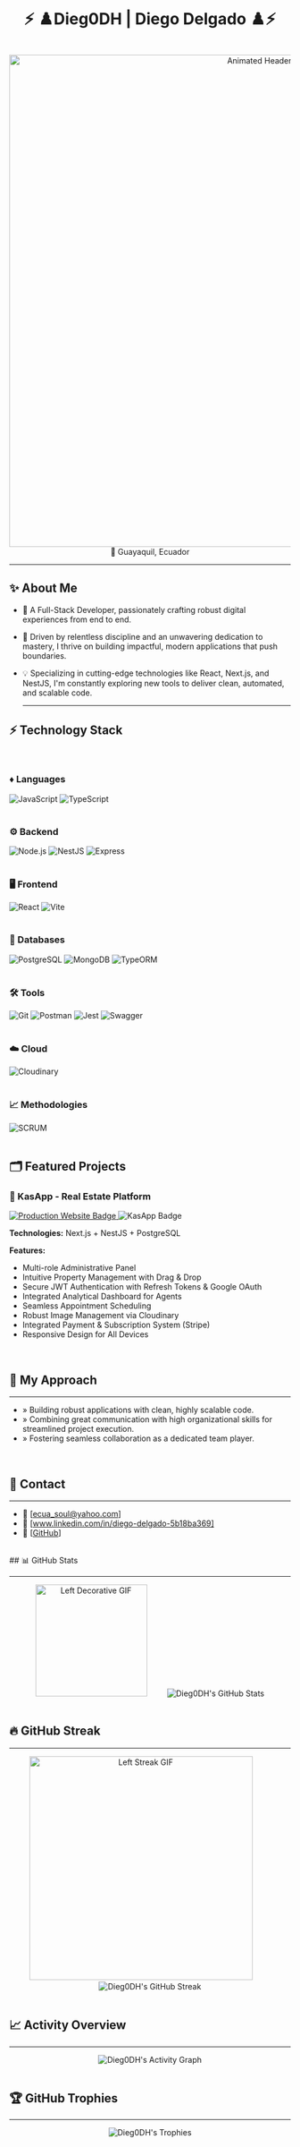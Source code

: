<div align="center">
  <h1>⚡ ♟️Dieg0DH | Diego Delgado ♟️⚡</h1>
  <br>
  <img src="https://media2.giphy.com/media/v1.Y2lkPTc5MGI3NjExdTQweTdxNjY0dDExZDJlMGk0ZWdqZW4yenNlem5veGIxeWNhdTNydyZlcD12MV9pbnRlcm5hbF9naWZfYnlfaWQmY3Q9Zw/ckr4W2ppxPBeIF8dx4/giphy.gif" alt="Animated Header" width="880" />
  <br>
  📍 Guayaquil, Ecuador
</div>
<hr>

## ✨ About Me

* 🌟 A Full-Stack Developer, passionately crafting robust digital experiences from end to end.
* 🚀 Driven by relentless discipline and an unwavering dedication to mastery, I thrive on building impactful, modern applications that push boundaries.
* 💡 Specializing in cutting-edge technologies like React, Next.js, and NestJS, I'm constantly exploring new tools to deliver clean, automated, and scalable code.

  <hr>

## ⚡ Technology Stack

<br>

### ♦️ Languages

<div>
  <img src="https://img.shields.io/badge/JAVASCRIPT-F7DF1E?style=for-the-badge&logo=javascript&logoColor=black" alt="JavaScript" />
  <img src="https://img.shields.io/badge/TYPESCRIPT-3178C6?style=for-the-badge&logo=typescript&logoColor=white" alt="TypeScript" />
</div>
<br>

### ⚙️ Backend

<div>
  <img src="https://img.shields.io/badge/NODE.JS-339933?style=for-the-badge&logo=nodedotjs&logoColor=white" alt="Node.js" />
  <img src="https://img.shields.io/badge/NESTJS-E0234E?style=for-the-badge&logo=nestjs&logoColor=white" alt="NestJS" />
  <img src="https://img.shields.io/badge/EXPRESS-000000?style=for-the-badge&logo=express&logoColor=white" alt="Express" />
</div>
<br>

### 🖥️ Frontend

<div>
  <img src="https://img.shields.io/badge/REACT-61DAFB?style=for-the-badge&logo=react&logoColor=black" alt="React" />
  <img src="https://img.shields.io/badge/VITE-646CFF?style=for-the-badge&logo=vite&logoColor=white" alt="Vite" />
</div>
<br>

### 💾 Databases

<div>
  <img src="https://img.shields.io/badge/POSTGRESQL-4169E1?style=for-the-badge&logo=postgresql&logoColor=white" alt="PostgreSQL" />
  <img src="https://img.shields.io/badge/MONGODB-47A248?style=for-the-badge&logo=mongodb&logoColor=white" alt="MongoDB" />
  <img src="https://img.shields.io/badge/TYPEORM-F32E30?style=for-the-badge&logo=none&logoColor=white" alt="TypeORM" /> </div>
<br>

### 🛠️ Tools

<div>
  <img src="https://img.shields.io/badge/GIT-F05032?style=for-the-badge&logo=git&logoColor=white" alt="Git" />
  <img src="https://img.shields.io/badge/POSTMAN-FF6C37?style=for-the-badge&logo=postman&logoColor=white" alt="Postman" />
  <img src="https://img.shields.io/badge/JEST-C21325?style=for-the-badge&logo=jest&logoColor=white" alt="Jest" />
  <img src="https://img.shields.io/badge/SWAGGER-85EA2D?style=for-the-badge&logo=swagger&logoColor=black" alt="Swagger" />
</div>
<br>

### ☁️ Cloud

<div>
  <img src="https://img.shields.io/badge/CLOUDINARY-3448C5?style=for-the-badge&logo=cloudinary&logoColor=white" alt="Cloudinary" />
</div>
<br>

### 📈 Methodologies

<div>
  <img src="https://img.shields.io/badge/SCRUM-64B53E?style=for-the-badge&logo=none&logoColor=white" alt="SCRUM" /> </div>
<br>

## 🗂️ Featured Projects

### 🏡 KasApp - Real Estate Platform
<a href="[Link to KasApp Live Demo]" target="_blank">
  <img src="https://img.shields.io/badge/Production%20Website-28A745?style=for-the-badge" alt="Production Website Badge">
</a>
<img src="https://img.shields.io/badge/KASAPP-6A0DAD?style=for-the-badge" alt="KasApp Badge">

**Technologies:** Next.js + NestJS + PostgreSQL

**Features:**
* Multi-role Administrative Panel
* Intuitive Property Management with Drag & Drop
* Secure JWT Authentication with Refresh Tokens & Google OAuth
* Integrated Analytical Dashboard for Agents
* Seamless Appointment Scheduling
* Robust Image Management via Cloudinary
* Integrated Payment & Subscription System (Stripe)
* Responsive Design for All Devices

<br>

## 🧠 My Approach
<hr>

* » Building robust applications with clean, highly scalable code.
* » Combining great communication with high organizational skills for streamlined project execution.
* » Fostering seamless collaboration as a dedicated team player.

<br>

## 🔗 Contact
<hr>

* 📧 [ecua_soul@yahoo.com]
* 💼 [www.linkedin.com/in/diego-delgado-5b18ba369]
* 🐙 [[GitHub](https://github.com/Dieg0DH)]

<br>
## 📊 GitHub Stats
<hr>
<div align="center">
  <img src="https://media3.giphy.com/media/v1.Y2lkPTc5MGI3NjExa3ljbWtzMXNuM3A5NDlhdjkwYmMwaWJodWkzcW81M3o2ajllb2NsbyZlcD12MV9pbnRlcm5hbF9naWZfYnlfaWQmY3Q9Zw/78XCFBGOlS6keY1Bil/giphy.gif" alt="Left Decorative GIF" width="200px" /> &nbsp; &nbsp; &nbsp; &nbsp;
  <img src="https://github-readme-stats.vercel.app/api?username=Dieg0DH&show_icons=true&hide_border=false&count_private=true&theme=dark"
       alt="Dieg0DH's GitHub Stats" />
</div>
<br>

## 🔥 GitHub Streak
<hr>
<div align="center">
  <img src="https://media1.giphy.com/media/v1.Y2lkPTc5MGI3NjExeW5wNTk5NHVycmUyZGNzYzl2YXBpbXgycXp0YWFhM2prOW5vemhwaiZlcD12MV9pbnRlcm5hbF9naWZfYnlfaWQmY3Q9Zw/wcY8khZDRnFss/giphy.gif" alt="Left Streak GIF" width="400px" /> &nbsp; &nbsp; &nbsp; &nbsp;
  <img src="https://github-readme-streak-stats.herokuapp.com/?user=Dieg0DH&theme=dark&hide_border=false"
       alt="Dieg0DH's GitHub Streak" />
</div>
<br>


## 📈 Activity Overview
<hr>
<div align="center">
  <img src="https://github-readme-activity-graph.vercel.app/graph?username=Dieg0DH&theme=github-compact&hide_border=true" alt="Dieg0DH's Activity Graph" />
</div>
<br>

  
## 🏆 GitHub Trophies
<hr>
<div align="center">
  <img src="https://github-profile-trophy.vercel.app/?username=Dieg0DH&theme=darkhub&no-frame=true&column=7" alt="Dieg0DH's Trophies" />
</div>
